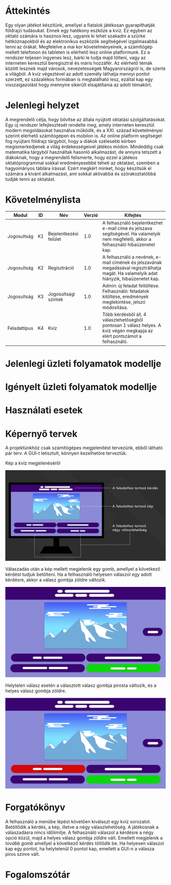 # Áttekintés
Egy olyan játékot készítünk, amellyel a fiatalok játékosan gyarapíthatják földrajzi tudásukat. Ennek egy hatékony eszköze a kvíz. Ez egyben az oktató számára is hasznos lesz, ugyanis ki lehet szakadni a szürke hétköznapokból és az elektronikus eszközök segítségével izgalmasabbá tenni az órákat. Megfelelve a mai kor követelményeinek, a számítógép mellett telefonon és tableten is elérhető lesz online platformunk. Ez a rendszer teljesen ingyenes lesz, bárki le tudja majd tölteni, vagy az interneten keresztül beregisztrál és máris hozzáfér. Az elérhető témák között lesznek majd városok, nevezetességek Magyarországról is, de szerte a világból. A kvíz végeztével az adott személy láthatja mennyi pontot szerzett, ez százalékos formában is megtalálható lesz, ezáltal kap egy visszaigazolást hogy mennyire sikerült elsajátítania az adott témakört.

# Jelenlegi helyzet
A megrendelő célja, hogy bővítse az általa nyújtott oktatási szolgáltatásokat. Egy új rendszer lefejlesztését rendelte meg, amely interneten keresztül modern megoldásokat használva működik, és a XXI. század követelményei szerint elérhető számítógépen és mobilon is. Az online platform segítséget fog nyújtani földrajz tárgyból, hogy a diákok szélesebb körben megismerkedjenek a világ érdekességeivel játékos módon. Mindeddig csak matematika tárgyból használtak hasonló alkalmazást, de annyira tetszett a diákoknak, hogy a megrendelő felismerte, hogy ezzel a játékos oktatóprogrammal sokkal eredményesebbé teheti az oktatást, szemben a hagyományos táblára írással. Ezért megkért minket, hogy készítsük el számára a kívánt alkalmazást, ami sokkal aktívabbá és szórakoztatóbbá tudják tenni az oktatást.

# Követelménylista
|Modul|ID|Név|Verzió|Kifejtés|
|-----|--|---|------|--------|
|Jogosultság|K1|Bejelentkezési felület|1.0|A felhasználó bejelentkezhet e-mail címe és jelszava segítségével. Ha valamelyik nem megfelelő, akkor a felhasználó hibaüzenetet kap.|
|Jogosultság|K2|Regisztráció|1.0|A felhasználó a nevének, e-mail címének és jelszavának megadásával regisztrálhatja magát. Ha valamelyik adat hiányzik, hibaüzenetet kap.
|Jogosultság|K3|Jogosultsági szintek|1.0|Admin: új feladat feltöltése. Felhasználó: feladatok kitöltése, eredmények megtekintése, jelszó módosítása.|
|Feladattípus|K4|Kvíz|1.0|Több kérdésből áll, 4 válaszlehetőségből pontosan 1 válasz helyes. A kvíz végén megkapja az elért pontszámot a felhasználó.|

# Jelenlegi üzleti folyamatok modellje

# Igényelt üzleti folyamatok modellje

# Használati esetek

# Képernyő tervek
A projektünkhöz csak számítógépes megjelenítést tervezünk, ebből látható pár terv. A GUI-t letisztult, könnyen kezelhetőre terveztük.

Kép a kvíz megjelenéséről

![Kép a kvíz megjelenéséről](./img/quiz_example_1.png)

Válaszadás után a kép mellett megjelenik egy gomb, amellyel a következő kérdést tudjuk betölteni.
Ha a felhasználó helyesen válaszol egy adott kérdésre, akkor a válasz gombja zöldre változik.

![A GUI helyes válasz esetén](./img/quiz_ingame_correct.png)

Helytelen válasz esetén a választott válasz gombja pirosta változik, és a helyes válasz gombja zöldre.

![A GUI helytelen válasz esetén](./img/quiz_ingame_incorrect.png)

# Forgatókönyv

A felhasználó a menübe lépést követően kiválaszt egy kvíz sorozatot. Betöltődik a kérdés, a kép, illetve a négy válaszlehetőség. A játékosnak a válaszadásra nincs időlimitje. A felhasználó válaszol a kérdésre a négy opció közül, majd a helyes válasz gombja zöldre vált. Emellett megjelenik a *tovább gomb* amellyel a következő kérdés töltődik be. Ha helyesen válaszol kap egy pontot, ha helytelenül 0 pontot kap, emellett a GUI-n a válasza piros színre vált.

# Fogalomszótár